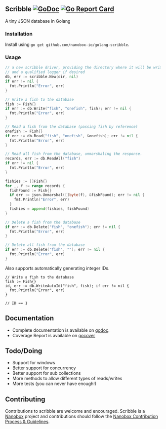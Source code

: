 Scribble [![GoDoc](https://godoc.org/github.com/boltdb/bolt?status.svg)](http://godoc.org/github.com/nanobox-io/golang-scribble) [![Go Report Card](https://goreportcard.com/badge/github.com/nanobox-io/golang-scribble)](https://goreportcard.com/report/github.com/nanobox-io/golang-scribble)
--------

A tiny JSON database in Golang

### Installation

Install using `go get github.com/nanobox-io/golang-scribble`.

### Usage

```go
// a new scribble driver, providing the directory where it will be writing to,
// and a qualified logger if desired
db, err := scribble.New(dir, nil)
if err != nil {
  fmt.Println("Error", err)
}

// Write a fish to the database
fish := Fish{}
if err := db.Write("fish", "onefish", fish); err != nil {
  fmt.Println("Error", err)
}

// Read a fish from the database (passing fish by reference)
onefish := Fish{}
if err := db.Read("fish", "onefish", &onefish); err != nil {
  fmt.Println("Error", err)
}

// Read all fish from the database, unmarshaling the response.
records, err := db.ReadAll("fish")
if err != nil {
  fmt.Println("Error", err)
}

fishies := []Fish{}
for _, f := range records {
  fishFound := Fish{}
  if err := json.Unmarshal([]byte(f), &fishFound); err != nil {
    fmt.Println("Error", err)
  }
  fishies = append(fishies, fishFound)
}

// Delete a fish from the database
if err := db.Delete("fish", "onefish"); err != nil {
  fmt.Println("Error", err)
}

// Delete all fish from the database
if err := db.Delete("fish", ""); err != nil {
  fmt.Println("Error", err)
}
```

Also supports automatically generating integer IDs.

```
// Write a fish to the database
fish := Fish{}
id, err := db.WriteAutoId("fish", fish); if err != nil {
  fmt.Println("Error", err)
}

// ID == 1
```

## Documentation
- Complete documentation is available on [godoc](http://godoc.org/github.com/nanobox-io/golang-scribble).
- Coverage Report is available on [gocover](https://gocover.io/github.com/nanobox-io/golang-scribble)

## Todo/Doing
- Support for windows
- Better support for concurrency
- Better support for sub collections
- More methods to allow different types of reads/writes
- More tests (you can never have enough!)

## Contributing
Contributions to scribble are welcome and encouraged. Scribble is a [Nanobox](https://nanobox.io) project and contributions should follow the [Nanobox Contribution Process & Guidelines](https://docs.nanobox.io/contributing/).
